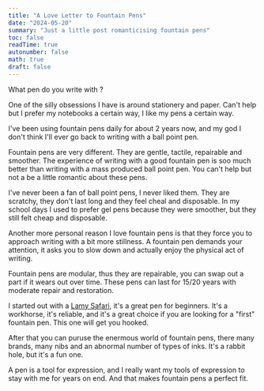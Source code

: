 ```yaml
---
title: "A Love Letter to Fountain Pens"
date: "2024-05-20"
summary: "Just a little post romanticising fountain pens"
toc: false
readTime: true
autonumber: false
math: true
draft: false
---
```


What pen do you write with ?

One of the silly obsessions I have is around stationery and paper. Can't help but I prefer my notebooks a certain way, I like my pens a certain way.

I've been using fountain pens daily for about 2 years now, and my god I don't think I'll ever go back to writing with a ball point pen.

Fountain pens are very different. They are gentle, tactile, repairable and smoother. The experience of writing with a good fountain pen is soo much better than writing with a mass produced ball point pen. You can't help but not a be a little romantic about these pens.

I've never been a fan of ball point pens, I never liked them. They are scratchy, they don't last long and they feel cheal and disposable. In my school days I used to prefer gel pens because they were smoother, but they still felt cheap and disposable.

Another more personal reason I love fountain pens is that they force you to approach writing with a bit more stillness. A fountain pen demands your attention, it asks you to slow down and actually enjoy the physical act of writing.

Fountain pens are modular, thus they are repairable, you can swap out a part if it wears out over time. These pens can last for 15/20 years with moderate repair and restoration.

I started out with a [Lamy Safari](https://www.lamy.com/en/lamy-safari/), it's a great pen for beginners. It's a workhorse, it's reliable, and it's a great choice if you are looking for a "first" fountain pen. This one will get you hooked.

After that you can puruse the enermous world of fountain pens, there many brands, many nibs and an abnormal number of types of inks. It's a rabbit hole, but it's a fun one.

A pen is a tool for expression, and I really want my tools of expression to stay with me for years on end. And that makes fountain pens a perfect fit.